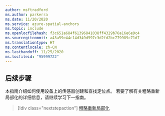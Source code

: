 ```yaml
---
author: msftradford
ms.author: parkerra
ms.date: 11/20/2020
ms.service: azure-spatial-anchors
ms.topic: include
ms.openlocfilehash: f3c651a684f61396841038ff4329b76a16e6e9c4
ms.sourcegitcommit: a43a59e44c14d349d597c3d2fd2bc779989c71d7
ms.translationtype: HT
ms.contentlocale: zh-CN
ms.lasthandoff: 11/25/2020
ms.locfileid: "95999722"
---
```

## <a name="next-steps"></a>后续步骤

本指南介绍如何使用设备上的传感器创建和查找定位点。 若要了解有关粗略重新局部化的详细信息，请继续学习下一指南。

> [!div class="nextstepaction"]
> [粗略重新局部化](../articles/spatial-anchors/concepts/coarse-reloc.md)